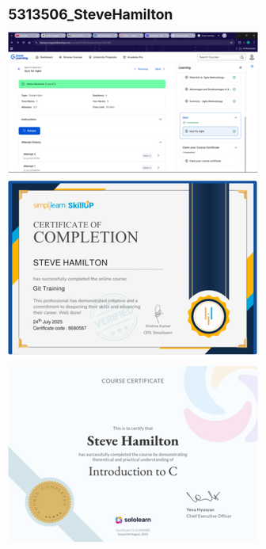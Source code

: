 # 5313506_SteveHamilton

![AGILE](./SDLC/agile-certificate.png)

![GIT](./GIT/Git-certificate.jpg)

![C](./Essentials%20of%20C/C-Beginner.jpg)

